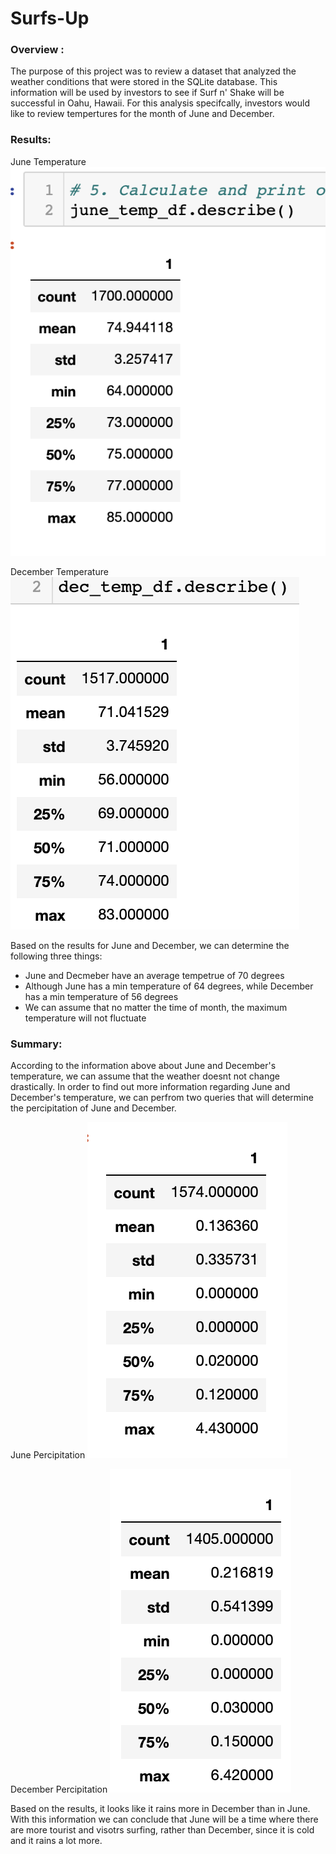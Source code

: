 # Surfs-Up

### Overview :
The purpose of this project was to review a dataset that analyzed the weather conditions that were stored in the SQLite database. This information will be used by investors to see if Surf n' Shake will be successful in Oahu, Hawaii. For this analysis specifcally, investors would like to review tempertures for the month of June and December.

### Results:

June Temperature
![alt text](https://github.com/mquimi/Surfs-Up/blob/main/imgs/June.png)

December Temperature
![alt text](https://github.com/mquimi/Surfs-Up/blob/main/imgs/December.png)

Based on the results for June and December, we can determine the following three things:
- June and Decmeber have an average tempetrue of 70 degrees
- Although June has a min temperature of 64 degrees, while December has a min temperature of 56 degrees
- We can assume that no matter the time of month, the maximum temperature will not fluctuate


### Summary:

According to the information above about June and December's temperature, we can assume that the weather doesnt not change drastically. In order to find out more information regarding June and December's temperature, we can perfrom two queries that will determine the percipitation of June and December.

June Percipitation
![alt text](https://github.com/mquimi/Surfs-Up/blob/main/imgs/June_percipitation.png)

December Percipitation
![alt text](https://github.com/mquimi/Surfs-Up/blob/main/imgs/December_percipitation.png)

Based on the results, it looks like it rains more in December than in June. With this information we can conclude that June will be a time where there are more tourist and visotrs surfing, rather than December, since it is cold and it rains a lot more. 

